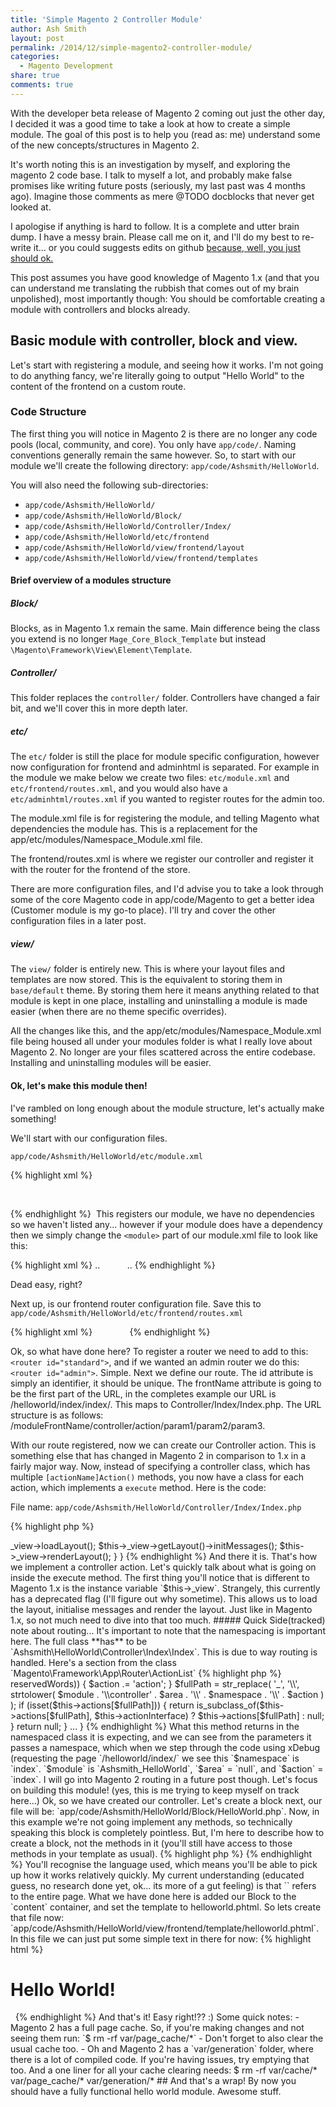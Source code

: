 ```yaml
---
title: 'Simple Magento 2 Controller Module'
author: Ash Smith
layout: post
permalink: /2014/12/simple-magento2-controller-module/
categories:
  - Magento Development
share: true
comments: true
---
```


With the developer beta release of Magento 2 coming out just the other day, I decided it was a good time to take a look at how to create a simple module. The goal of this post is to help you (read as: me) understand some of the new concepts/structures in Magento 2.

It's worth noting this is an investigation by myself, and exploring the magento 2 code base. I talk to myself a lot, and probably make false promises like writing future posts (seriously, my last past was 4 months ago). Imagine those comments as mere @TODO docblocks that never get looked at.

I apologise if anything is hard to follow. It is a complete and utter brain dump. I have a messy brain. Please call me on it, and I'll do my best to re-write it... or you could suggests edits on github [because, well, you just should ok.](https://github.com/ashsmith/ashsmithio)

This post assumes you have good knowledge of Magento 1.x (and that you can understand me translating the rubbish that comes out of my brain unpolished), most importantly though: You should be comfortable creating a module with controllers and blocks already.

## Basic module with controller, block and view.

Let's start with registering a module, and seeing how it works. I'm not going to do anything fancy, we're literally going to output "Hello World" to the content of the frontend on a custom route.

### Code Structure

The first thing you will notice in Magento 2 is there are no longer any code pools (local, community, and core). You only have `app/code/`. Naming conventions generally remain the same however. So, to start with our module we'll create the following directory: `app/code/Ashsmith/HelloWorld`. 

You will also need the following sub-directories: 

- `app/code/Ashsmith/HelloWorld/`
- `app/code/Ashsmith/HelloWorld/Block/`
- `app/code/Ashsmith/HelloWorld/Controller/Index/`
- `app/code/Ashsmith/HelloWorld/etc/frontend`
- `app/code/Ashsmith/HelloWorld/view/frontend/layout`
- `app/code/Ashsmith/HelloWorld/view/frontend/templates`

#### Brief overview of a modules structure

##### Block/
Blocks, as in Magento 1.x remain the same. Main difference being the class you extend is no longer `Mage_Core_Block_Template` but instead `\Magento\Framework\View\Element\Template`.

##### Controller/
This folder replaces the `controller/` folder. Controllers have changed a fair bit, and we'll cover this in more depth later.

##### etc/
The `etc/` folder is still the place for module specific configuration, however now configuration for frontend and adminhtml is separated. For example in the module we make below we create two files: `etc/module.xml` and `etc/frontend/routes.xml`, and you would also have a `etc/adminhtml/routes.xml` if you wanted to register routes for the admin too. 

The module.xml file is for registering the module, and telling Magento what dependencies the module has. This is a replacement for the app/etc/modules/Namespace_Module.xml file.

The frontend/routes.xml is where we register our controller and register it with the router for the frontend of the store.

There are more configuration files, and I'd advise you to take a look through some of the core Magento code in app/code/Magento to get a better idea (Customer module is my go-to place). I'll try and cover the other configuration files in a later post.

##### view/
The `view/` folder is entirely new. This is where your layout files and templates are now stored. This is the equivalent to storing them in `base/default` theme. By storing them here it means anything related to that module is kept in one place, installing and uninstalling a module is made easier (when there are no theme specific overrides).
 
All the changes like this, and the app/etc/modules/Namespace_Module.xml file being housed all under your modules folder is what I really love about Magento 2. No longer are your files scattered across the entire codebase. Installing and uninstalling modules will be easier.

#### Ok, let's make this module then!

I've rambled on long enough about the module structure, let's actually make something!

We'll start with our configuration files.

`app/code/Ashsmith/HelloWorld/etc/module.xml`


{% highlight xml %}
<?xml version="1.0"?>
<config xmlns:xsi="http://www.w3.org/2001/XMLSchema-instance" xsi:noNamespaceSchemaLocation="../../../../../lib/internal/Magento/Framework/Module/etc/module.xsd"> 
    <module name="Ashsmith_HelloWorld" schema_version="0.0.1" />  
</config>

{% endhighlight %} 
This registers our module, we have no dependencies so we haven't listed any... however if your module does have a dependency then we simply change the `<module>` part of our module.xml file to look like this:


{% highlight xml %}
..
<module name="Ashsmith_HelloWorld" schema_version="0.0.1"> 
    <sequence> 
        <module name="Magento_Eav"/> 
        <module name="Magento_Directory"/> 
    </sequence> 
</module>
..
{% endhighlight %}

Dead easy, right?

Next up, is our frontend router configuration file. Save this to `app/code/Ashsmith/HelloWorld/etc/frontend/routes.xml`


{% highlight xml %}
<config xmlns:xsi="http://www.w3.org/2001/XMLSchema-instance" xsi:noNamespaceSchemaLocation="../../../../../../lib/internal/Magento/Framework/App/etc/routes.xsd"> 
    <router id="standard"> 
        <route id="helloworld" frontName="helloworld"> 
            <module name="Ashsmith_HelloWorld" /> 
        </route> 
    </router> 
</config> 
{% endhighlight %}

Ok, so what have done here? To register a router we need to add to this: `<router id="standard">`, and if we wanted an admin router we do this: `<router id="admin">`. Simple. Next we define our route. The id attribute is simply an identifier, it should be unique. The frontName attribute is going to be the first part of the URL, in the completes example our URL is /helloworld/index/index/. This maps to Controller/Index/Index.php. The URL structure is as follows: /moduleFrontName/controller/action/param1/param2/param3.

With our route registered, now we can create our Controller action. This is something else that has changed in Magento 2 in comparison to 1.x in a fairly major way. Now, instead of specifying a controller class, which has multiple `[actionName]Action()` methods, you now have a class for each action, which implements a `execute` method. Here is the code:

File name: `app/code/Ashsmith/HelloWorld/Controller/Index/Index.php`


{% highlight php %}
<?php
namespace Ashsmith\HelloWorld\Controller\Index;

class Index extends \Magento\Framework\App\Action\Action
{

    /**
     * Default customer account page
     *
     * @return void
     */
    public function execute()
    {
        $this->_view->loadLayout();
        $this->_view->getLayout()->initMessages();
        $this->_view->renderLayout();
    }
}

{% endhighlight %}

And there it is. That's how we implement a controller action. Let's quickly talk about what is going on inside the execute method.

The first thing you'll notice that is different to Magento 1.x is the instance variable `$this->_view`. Strangely, this currently has a deprecated flag (I'll figure out why sometime). This allows us to load the layout, initialise messages and render the layout. Just like in Magento 1.x, so not much need to dive into that too much.

##### Quick Side(tracked) note about routing...
It's important to note that the namespacing is important here. The full class **has** to be `Ashsmith\HelloWorld\Controller\Index\Index`. This is due to way routing is handled. Here's a section from the class `Magento\Framework\App\Router\ActionList`

{% highlight php %}
<?php
/**
 *
 * @copyright Copyright (c) 2014 X.commerce, Inc. (http://www.magentocommerce.com)
 */
namespace Magento\Framework\App\Router;

class ActionList
{
    ...

    public function get($module, $area, $namespace, $action)
    {
        if ($area) {
            $area = '\\' . $area;
        }
        if (in_array(strtolower($action), $this->reservedWords)) {
            $action .= 'action';
        }
        $fullPath = str_replace(
            '_',
            '\\',
            strtolower(
                $module . '\\controller' . $area . '\\' . $namespace . '\\' . $action
            )
        );
        if (isset($this->actions[$fullPath])) {
            return is_subclass_of($this->actions[$fullPath], $this->actionInterface) ? $this->actions[$fullPath] : null;
        }

        return null;
    }

    ...
}
{% endhighlight %}

What this method returns in the namespaced class it is expecting, and we can see from the parameters it passes a namespace, which when we step through the code using xDebug (requesting the page `/helloworld/index/` we see this `$namespace` is `index`. `$module` is `Ashsmith_HelloWorld`, `$area` = `null`, and `$action` = `index`. 

I will go into Magento 2 routing in a future post though. Let's focus on building this module! (yes, this is me trying to keep myself on track here...)

Ok, so we have created our controller. Let's create a block next, our file will be: `app/code/Ashsmith/HelloWorld/Block/HelloWorld.php`. Now, in this example we're not going implement any methods, so technically speaking this block is completely pointless. But, I'm here to describe how to create a block, not the methods in it (you'll still have access to those methods in your template as usual).

{% highlight php %}
<?php
namespace Ashsmith\HelloWorld\Block;
class HelloWorld extends \Magento\Framework\View\Element\Template
{
}
{% endhighlight %}
Easy. Will extend the base template view class, this is the equivalent to `Mage_Core_Block_Template` in 1.x Magento.

##### Layout files & Templates!

Now let's create our layout file and the template. We'll start with layout

File name: `app/code/Ashsmith/HelloWorld/view/frontend/layout/helloworld_index_index.xml`. Notice the naming convention, its our full route, this is important. On top of this we can create a `default.xml` which would be applied on every route. The customer module has a good example of this in: `app/code/Magento/Customer/view/frontend/layout` 


{% highlight xml %}
<page xmlns:xsi="http://www.w3.org/2001/XMLSchema-instance" xsi:noNamespaceSchemaLocation="../../../../../../../lib/internal/Magento/Framework/View/Layout/etc/page_configuration.xsd">
    <body>
        <referenceContainer name="content">
            <block class="Ashsmith\HelloWorld\Block\HelloWorld" name="helloworld" template="helloworld.phtml" />
        </referenceContainer>
    </body>
</page>
{% endhighlight %}

You'll recognise the language used, which means you'll be able to pick up how it works relatively quickly. My current understanding (educated guess, no research done yet, ok... its more of a gut feeling) is that `<body>` refers to the entire page. 

What we have done here is added our Block to the `content` container, and set the template to helloworld.phtml. So lets create that file now: `app/code/Ashsmith/HelloWorld/view/frontend/template/helloworld.phtml`.

In this file we can just put some simple text in there for now: 


{% highlight html %}
    <h1>Hello World!</h1> 

{% endhighlight %}
And that's it! Easy right!?? :)

Some quick notes:

- Magento 2 has a full page cache. So, if you're making changes and not seeing them run: `$ rm -rf var/page_cache/*`
- Don't forget to also clear the usual cache too.
- Oh and Magento 2 has a `var/generation` folder, where there is a lot of compiled code. If you're having issues, try emptying that too.

And a one liner for all your cache clearing needs:

        $ rm -rf var/cache/* var/page_cache/* var/generation/*

## And that's a wrap!

By now you should have a fully functional hello world module. Awesome stuff.